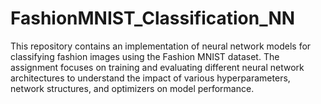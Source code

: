 # FashionMNIST_Classification_NN
This repository contains an implementation of neural network models for classifying fashion images using the Fashion MNIST dataset. The assignment focuses on training and evaluating different neural network architectures to understand the impact of various hyperparameters, network structures, and optimizers on model performance. 
